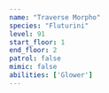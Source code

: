 ```yaml
---
name: "Traverse Morpho"
species: "Fluturini"
level: 91
start_floor: 1
end_floor: 2
patrol: false
mimic: false
abilities: ['Glower']
---
```

